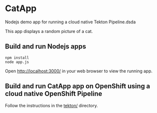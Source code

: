 # CatApp

Nodejs demo app for running a cloud native Tekton Pipeline.dsda

This app displays a random picture of a cat. 

## Build and run Nodejs apps
```bashss
npm install
node app.js
```

Open [http://localhost:3000/](http://localhost:3000/) in your web browser to
view the running app.

## Build and run CatApp app on OpenShift using a cloud native OpenShift Pipeline

Follow the instructions in the [tekton/](tekton/README.md) directory.
